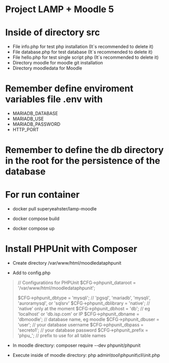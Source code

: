 # Project LAMP + Moodle 5

# Inside of directory src
- File info.php for test php installation (It`s recommended to delete it)
- File database.php for test database (It`s recommended to delete it)
- File hello.php for test single script php (It`s recommended to delete it)
- Directory moodle for moodle git installation
- Directory moodledata for Moodle

# Remember define enviroment variables file .env with
- MARIADB_DATABASE
- MARIADB_USE
- MARIADB_PASSWORD
- HTTP_PORT

# Remember to define the db directory in the root for the persistence of the database

# For run container
- docker pull superyeahster/lamp-moodle

- docker compose build
- docker compose up

# Install PHPUnit with Composer

- Create directory /var/www/html/moodledataphpunit

- Add to config.php
> // Configuratións for PHPUnit
> $CFG->phpunit_dataroot = '/var/www/html/moodledataphpunit';
> 
> $CFG->phpunit_dbtype    = 'mysqli';      // 'pgsql', 'mariadb', 'mysqli', 'auroramysql', or 'sqlsrv'
> $CFG->phpunit_dblibrary = 'native';     // 'native' only at the moment
> $CFG->phpunit_dbhost    = 'db';  // eg 'localhost' or 'db.isp.com' or IP
> $CFG->phpunit_dbname    = 'dbmoodle';     // database name, eg moodle
> $CFG->phpunit_dbuser    = 'user';   // your database username
> $CFG->phpunit_dbpass    = 'secreto1';   // your database password
> $CFG->phpunit_prefix    = 'phpu_';       // prefix to use for all table names

- In moodle directory: composer require --dev phpunit/phpunit

- Execute inside of moodle directory: php admin\tool\phpunit\cli\init.php
